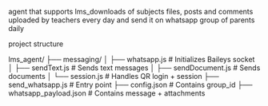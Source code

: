 agent that supports lms_downloads of subjects files, posts and comments uploaded by teachers every day
and send it on whatsapp group of parents daily

project structure

lms_agent/
├── messaging/
│   ├── whatsapp.js         # Initializes Baileys socket
│   ├── sendText.js         # Sends text messages
│   ├── sendDocument.js     # Sends documents
│   └── session.js          # Handles QR login + session
├── send_whatsapp.js        # Entry point
├── config.json             # Contains group_id
├── whatsapp_payload.json   # Contains message + attachments

